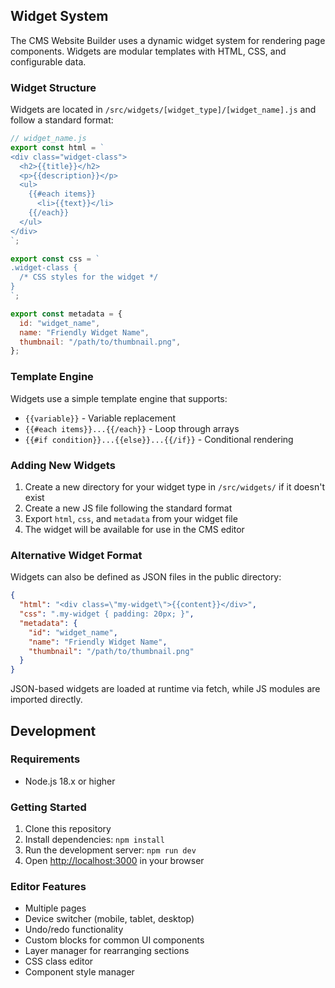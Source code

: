 ## Widget System

The CMS Website Builder uses a dynamic widget system for rendering page components. Widgets are modular templates with HTML, CSS, and configurable data.

### Widget Structure

Widgets are located in `/src/widgets/[widget_type]/[widget_name].js` and follow a standard format:

```javascript
// widget_name.js
export const html = `
<div class="widget-class">
  <h2>{{title}}</h2>
  <p>{{description}}</p>
  <ul>
    {{#each items}}
      <li>{{text}}</li>
    {{/each}}
  </ul>
</div>
`;

export const css = `
.widget-class {
  /* CSS styles for the widget */
}
`;

export const metadata = {
  id: "widget_name",
  name: "Friendly Widget Name",
  thumbnail: "/path/to/thumbnail.png",
};
```

### Template Engine

Widgets use a simple template engine that supports:

- `{{variable}}` - Variable replacement
- `{{#each items}}...{{/each}}` - Loop through arrays
- `{{#if condition}}...{{else}}...{{/if}}` - Conditional rendering

### Adding New Widgets

1. Create a new directory for your widget type in `/src/widgets/` if it doesn't exist
2. Create a new JS file following the standard format
3. Export `html`, `css`, and `metadata` from your widget file
4. The widget will be available for use in the CMS editor

### Alternative Widget Format

Widgets can also be defined as JSON files in the public directory:

```json
{
  "html": "<div class=\"my-widget\">{{content}}</div>",
  "css": ".my-widget { padding: 20px; }",
  "metadata": {
    "id": "widget_name",
    "name": "Friendly Widget Name",
    "thumbnail": "/path/to/thumbnail.png"
  }
}
```

JSON-based widgets are loaded at runtime via fetch, while JS modules are imported directly.

## Development

### Requirements

- Node.js 18.x or higher

### Getting Started

1. Clone this repository
2. Install dependencies: `npm install`
3. Run the development server: `npm run dev`
4. Open [http://localhost:3000](http://localhost:3000) in your browser

### Editor Features

- Multiple pages
- Device switcher (mobile, tablet, desktop)
- Undo/redo functionality
- Custom blocks for common UI components
- Layer manager for rearranging sections
- CSS class editor
- Component style manager
